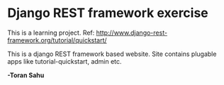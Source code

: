 # Django REST framework exercise #

This is a learning project. 
Ref: http://www.django-rest-framework.org/tutorial/quickstart/

This is a django REST framework based website. Site contains plugable apps like tutorial-quickstart, admin etc.

**-Toran Sahu**
